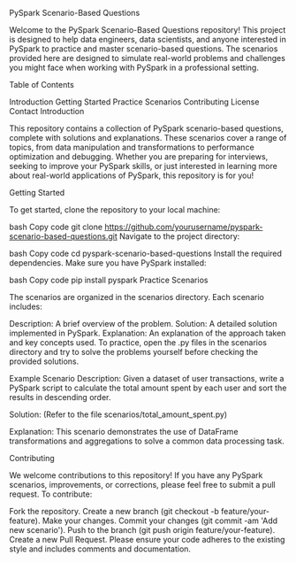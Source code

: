 PySpark Scenario-Based Questions

Welcome to the PySpark Scenario-Based Questions repository! This project is designed to help data engineers, data scientists, and anyone interested in PySpark to practice and master scenario-based questions. The scenarios provided here are designed to simulate real-world problems and challenges you might face when working with PySpark in a professional setting.

Table of Contents

Introduction
Getting Started
Practice Scenarios
Contributing
License
Contact
Introduction

This repository contains a collection of PySpark scenario-based questions, complete with solutions and explanations. These scenarios cover a range of topics, from data manipulation and transformations to performance optimization and debugging. Whether you are preparing for interviews, seeking to improve your PySpark skills, or just interested in learning more about real-world applications of PySpark, this repository is for you!

Getting Started

To get started, clone the repository to your local machine:

bash
Copy code
git clone https://github.com/yourusername/pyspark-scenario-based-questions.git
Navigate to the project directory:

bash
Copy code
cd pyspark-scenario-based-questions
Install the required dependencies. Make sure you have PySpark installed:

bash
Copy code
pip install pyspark
Practice Scenarios

The scenarios are organized in the scenarios directory. Each scenario includes:

Description: A brief overview of the problem.
Solution: A detailed solution implemented in PySpark.
Explanation: An explanation of the approach taken and key concepts used.
To practice, open the .py files in the scenarios directory and try to solve the problems yourself before checking the provided solutions.

Example Scenario
Description: Given a dataset of user transactions, write a PySpark script to calculate the total amount spent by each user and sort the results in descending order.

Solution: (Refer to the file scenarios/total_amount_spent.py)

Explanation: This scenario demonstrates the use of DataFrame transformations and aggregations to solve a common data processing task.

Contributing

We welcome contributions to this repository! If you have any PySpark scenarios, improvements, or corrections, please feel free to submit a pull request. To contribute:

Fork the repository.
Create a new branch (git checkout -b feature/your-feature).
Make your changes.
Commit your changes (git commit -am 'Add new scenario').
Push to the branch (git push origin feature/your-feature).
Create a new Pull Request.
Please ensure your code adheres to the existing style and includes comments and documentation.
